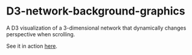 # D3-network-background-graphics
A D3 visualization of a 3-dimensional network that dynamically changes perspective when scrolling.

See it in action [here](https://cdn.rawgit.com/elgehelge/D3-network-background-graphics/master/scrollable_d3_graph.html).
